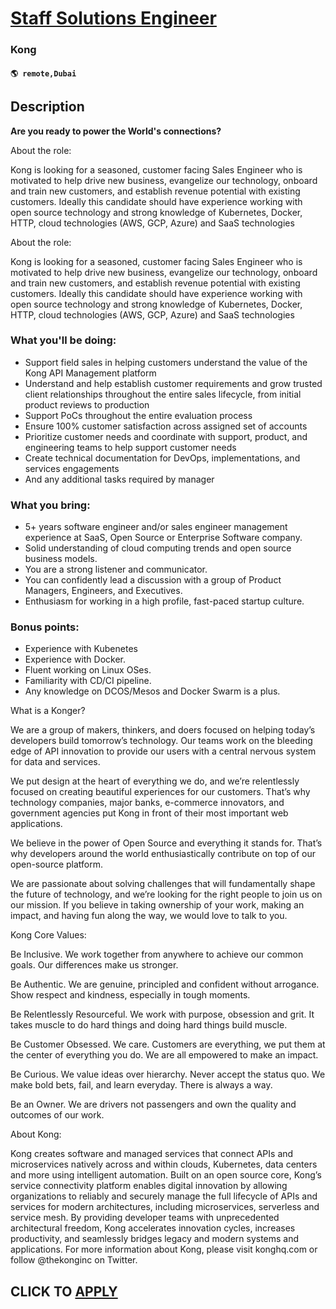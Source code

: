 # [Staff Solutions Engineer](https://www.remotewlb.com/apply/staff-solutions-engineer-136071)  
### Kong  
#### `🌎 remote,Dubai`  

## Description

 **Are you ready to power the World's connections?**

  

About the role:

  

Kong is looking for a seasoned, customer facing Sales Engineer who is motivated to help drive new business, evangelize our technology, onboard and train new customers, and establish revenue potential with existing customers. Ideally this candidate should have experience working with open source technology and strong knowledge of Kubernetes, Docker, HTTP, cloud technologies (AWS, GCP, Azure) and SaaS technologies

  

  

About the role:

  

Kong is looking for a seasoned, customer facing Sales Engineer who is motivated to help drive new business, evangelize our technology, onboard and train new customers, and establish revenue potential with existing customers. Ideally this candidate should have experience working with open source technology and strong knowledge of Kubernetes, Docker, HTTP, cloud technologies (AWS, GCP, Azure) and SaaS technologies

  

  

### What you'll be doing:

* Support field sales in helping customers understand the value of the Kong API Management platform
* Understand and help establish customer requirements and grow trusted client relationships throughout the entire sales lifecycle, from initial product reviews to production
* Support PoCs throughout the entire evaluation process
* Ensure 100% customer satisfaction across assigned set of accounts
* Prioritize customer needs and coordinate with support, product, and engineering teams to help support customer needs
* Create technical documentation for DevOps, implementations, and services engagements
* And any additional tasks required by manager

  

### What you bring:

* 5+ years software engineer and/or sales engineer management experience at SaaS, Open Source or Enterprise Software company.
* Solid understanding of cloud computing trends and open source business models.
* You are a strong listener and communicator.
* You can confidently lead a discussion with a group of Product Managers, Engineers, and Executives.
* Enthusiasm for working in a high profile, fast-paced startup culture.

  

### Bonus points:

* Experience with Kubenetes
* Experience with Docker.
* Fluent working on Linux OSes.
* Familiarity with CD/CI pipeline.
* Any knowledge on DCOS/Mesos and Docker Swarm is a plus.

  

What is a Konger?

  

We are a group of makers, thinkers, and doers focused on helping today’s developers build tomorrow’s technology. Our teams work on the bleeding edge of API innovation to provide our users with a central nervous system for data and services.

  

We put design at the heart of everything we do, and we’re relentlessly focused on creating beautiful experiences for our customers. That’s why technology companies, major banks, e-commerce innovators, and government agencies put Kong in front of their most important web applications.

  

We believe in the power of Open Source and everything it stands for. That’s why developers around the world enthusiastically contribute on top of our open-source platform.

  

We are passionate about solving challenges that will fundamentally shape the future of technology, and we’re looking for the right people to join us on our mission. If you believe in taking ownership of your work, making an impact, and having fun along the way, we would love to talk to you.

  

Kong Core Values:

  

Be Inclusive. We work together from anywhere to achieve our common goals. Our differences make us stronger.

  

Be Authentic. We are genuine, principled and confident without arrogance. Show respect and kindness, especially in tough moments.

  

Be Relentlessly Resourceful. We work with purpose, obsession and grit. It takes muscle to do hard things and doing hard things build muscle.

  

Be Customer Obsessed. We care. Customers are everything, we put them at the center of everything you do. We are all empowered to make an impact.

  

Be Curious. We value ideas over hierarchy. Never accept the status quo. We make bold bets, fail, and learn everyday. There is always a way.

  

Be an Owner. We are drivers not passengers and own the quality and outcomes of our work.

  

About Kong:

  

Kong creates software and managed services that connect APIs and microservices natively across and within clouds, Kubernetes, data centers and more using intelligent automation. Built on an open source core, Kong’s service connectivity platform enables digital innovation by allowing organizations to reliably and securely manage the full lifecycle of APIs and services for modern architectures, including microservices, serverless and service mesh. By providing developer teams with unprecedented architectural freedom, Kong accelerates innovation cycles, increases productivity, and seamlessly bridges legacy and modern systems and applications. For more information about Kong, please visit konghq.com or follow @thekonginc on Twitter.

  

  
## CLICK TO [APPLY](https://www.remotewlb.com/apply/staff-solutions-engineer-136071)

